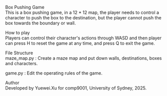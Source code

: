 Box Pushing Game  
This is a box pushing game, in a 12 * 12 map, the player needs to control a character to push the box to the destination, but the player cannot push the box towards the boundary or wall.  


How to play  
Players can control their character's actions through WASD and then player can press H to reset the game at any time, and press Q to exit the game.  

           

           
File Structure  
maze_map.py : Create a maze map and put down walls, destinations, boxes and characters.

game.py : Edit the operating rules of the game.  
                  
Author  
Developed by Yuewei.Xu for comp9001, University of Sydney, 2025.

